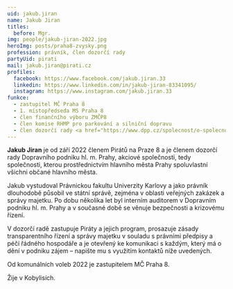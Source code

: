 ```yaml
---
uid: jakub.jiran
name: Jakub Jiran
titles:
  before: Mgr.
img: people/jakub-jiran-2022.jpg
heroImg: posts/praha8-zvysky.png
profession: právník, člen dozorčí rady
partyUid: pirati
mail: jakub.jiran@pirati.cz
profiles:
  facebook: https://www.facebook.com/jakub.jiran.33
  linkedin: https://www.linkedin.com/in/jakub-jiran-83341095/
  instagram: https://www.instagram.com/jakub.jiran.33
funkce:
  - zastupitel MČ Praha 8
  - 1. místopředseda MS Praha 8
  - člen finančního výboru ZMČP8
  - člen komise RHMP pro parkování a silniční dopravu 
  - člen dozorčí rady <a href="https://www.dpp.cz/spolecnost/o-spolecnosti/organizacni-struktura">Dopravního podniku hl. města Prahy</a>
---
```


**Jakub Jiran** je od září 2022 členem Pirátů na Praze 8 a je členem dozorčí rady Dopravního podniku hl. m. Prahy, akciové společnosti, tedy společnosti, kterou prostřednictvím hlavního města Prahy spoluvlastní všichni občané hlavního města.

Jakub vystudoval Právnickou fakultu Univerzity Karlovy a jako právník dlouhodobě působil ve státní správě, zejména v oblasti veřejných zakázek a správy majetku. Po dobu několika let byl interním auditorem v Dopravním podniku hl. m. Prahy a v současné době se věnuje bezpečnosti a krizovému řízení.

V dozorčí radě zastupuje Piráty a jejich program, prosazuje zásady transparentního řízení a správy majetku v souladu s právními předpisy a péčí řádného hospodáře a je otevřený ke komunikaci s každým, který má o dění v podniku zájem – napište mu s využitím kontaktů níže uvedených.

Od komunálních voleb 2022 je zastupitelem MČ Praha 8.

Žije v Kobylisích.
